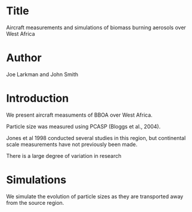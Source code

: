# Title
Aircraft measurements and simulations of biomass burning aerosols over West Africa

# Author
Joe Larkman and John Smith

# Introduction
We present aircraft measuments of BBOA over West Africa.

Particle size was measured using PCASP (Bloggs et al., 2004).

Jones et al 1998 conducted several studies in this region, but continental scale measurements have not previously been made.

There is a large degree of variation in research

# Simulations
We simulate the evolution of particle sizes as they are transported away from the source region.
